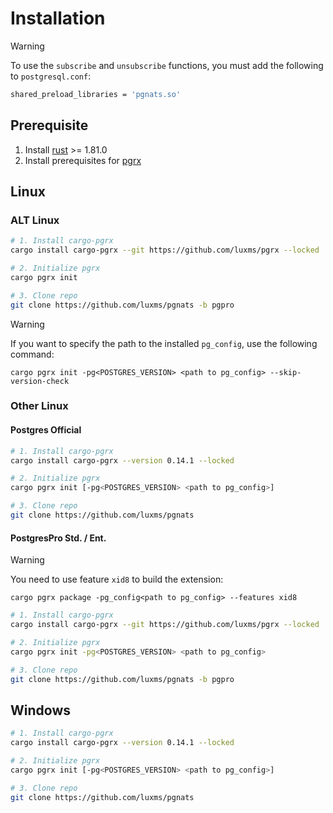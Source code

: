 # Installation

> [!WARNING]
> To use the `subscribe` and `unsubscribe` functions, you must add the following to `postgresql.conf`:
> ```sh
> shared_preload_libraries = 'pgnats.so'
> ```

## Prerequisite

1. Install [rust](https://www.rust-lang.org/tools/install) >= 1.81.0
2. Install prerequisites for [pgrx](https://github.com/pgcentralfoundation/pgrx?tab=readme-ov-file#system-requirements)

## Linux

### ALT Linux

```sh
# 1. Install cargo-pgrx
cargo install cargo-pgrx --git https://github.com/luxms/pgrx --locked

# 2. Initialize pgrx
cargo pgrx init

# 3. Clone repo
git clone https://github.com/luxms/pgnats -b pgpro
```

> [!WARNING]
> If you want to specify the path to the installed `pg_config`, use the following command:
>
> `cargo pgrx init -pg<POSTGRES_VERSION> <path to pg_config> --skip-version-check`

### Other Linux

#### Postgres Official

```sh
# 1. Install cargo-pgrx
cargo install cargo-pgrx --version 0.14.1 --locked

# 2. Initialize pgrx
cargo pgrx init [-pg<POSTGRES_VERSION> <path to pg_config>]

# 3. Clone repo
git clone https://github.com/luxms/pgnats
```

#### PostgresPro Std. / Ent.

> [!WARNING]
> You need to use feature `xid8` to build the extension:
>
> `cargo pgrx package -pg_config<path to pg_config> --features xid8`

```sh
# 1. Install cargo-pgrx
cargo install cargo-pgrx --git https://github.com/luxms/pgrx --locked

# 2. Initialize pgrx
cargo pgrx init -pg<POSTGRES_VERSION> <path to pg_config>

# 3. Clone repo
git clone https://github.com/luxms/pgnats -b pgpro
```

## Windows

```sh
# 1. Install cargo-pgrx
cargo install cargo-pgrx --version 0.14.1 --locked

# 2. Initialize pgrx
cargo pgrx init [-pg<POSTGRES_VERSION> <path to pg_config>]

# 3. Clone repo
git clone https://github.com/luxms/pgnats
```
